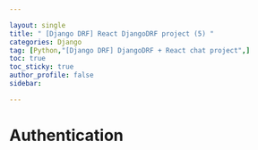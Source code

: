 ```yaml
---

layout: single
title: " [Django DRF] React DjangoDRF project (5) "
categories: Django
tag: [Python,"[Django DRF] DjangoDRF + React chat project",]
toc: true
toc_sticky: true
author_profile: false
sidebar:

---
```


# Authentication

